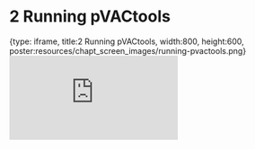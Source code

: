 # 2 Running pVACtools
 
{type: iframe, title:2 Running pVACtools, width:800, height:600, poster:resources/chapt_screen_images/running-pvactools.png}
![](http://course.pvactools.org/no_toc/running-pvactools.html)
 

 
